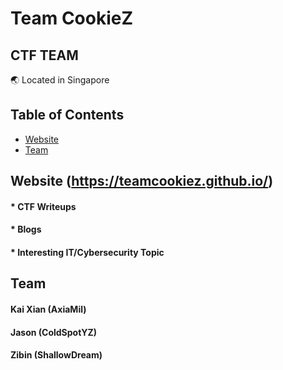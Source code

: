 # Team CookieZ
## CTF TEAM

🌏 Located in Singapore 


## Table of Contents

- [Website](#website)
- [Team](#team)


## Website (https://teamcookiez.github.io/)

#### * CTF Writeups
#### * Blogs
#### * Interesting IT/Cybersecurity Topic

## Team

#### Kai Xian (AxiaMil)
#### Jason (ColdSpotYZ)
#### Zibin (ShallowDream)





